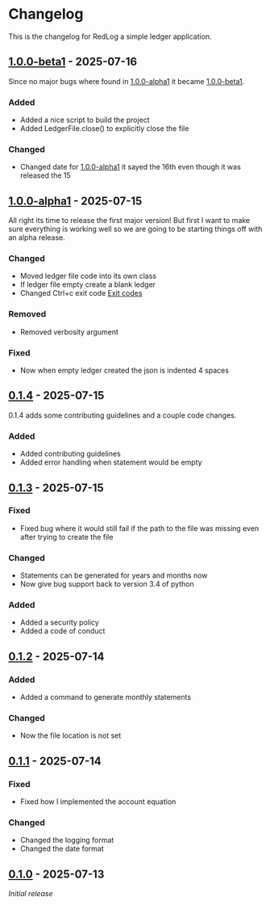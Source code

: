 # Changelog

This is the changelog for RedLog a simple ledger application.

## [1.0.0-beta1] - 2025-07-16

Since no major bugs where found in [1.0.0-alpha1](#100-alpha1---2025-07-15) it became [1.0.0-beta1].

### Added

- Added a nice script to build the project
- Added LedgerFile.close() to explicitly close the file

### Changed

- Changed date for [1.0.0-alpha1](#100-alpha1---2025-07-15) it sayed the 16th even though it was released the 15

## [1.0.0-alpha1] - 2025-07-15

All right its time to release the first major version! But first I want to make sure everything is working well so we are going to be starting things off with an alpha release.

### Changed

- Moved ledger file code into its own class
- If ledger file empty create a blank ledger
- Changed Ctrl+c exit code [Exit codes](https://www.febooti.com/products/automation-workshop/online-help/actions/run-cmd-command/exit-codes/)

### Removed

- Removed verbosity argument

### Fixed

- Now when empty ledger created the json is indented 4 spaces

## [0.1.4] - 2025-07-15

0.1.4 adds some contributing guidelines and a couple code changes.

### Added

- Added contributing guidelines
- Added error handling when statement would be empty

## [0.1.3] - 2025-07-15

### Fixed

- Fixed bug where it would still fail if the path to the file was missing even after trying to create the file

### Changed

- Statements can be generated for years and months now
- Now give bug support back to version 3.4 of python

### Added

- Added a security policy
- Added a code of conduct

## [0.1.2] - 2025-07-14

### Added

- Added a command to generate monthly statements

### Changed

- Now the file location is not set

## [0.1.1] - 2025-07-14

### Fixed

- Fixed how I implemented the account equation

### Changed

- Changed the logging format
- Changed the date format

## [0.1.0] - 2025-07-13

_Initial release_

[0.1.0]: https://github.com/TheCrunching/RedLeg/releases/tag/v0.1.0
[0.1.1]: https://github.com/TheCrunching/RedLeg/releases/tag/v0.1.1
[0.1.2]: https://github.com/TheCrunching/RedLeg/releases/tag/v0.1.2
[0.1.3]: https://github.com/TheCrunching/RedLeg/releases/tag/v0.1.3
[0.1.4]: https://github.com/TheCrunching/RedLeg/releases/tag/v0.1.4
[1.0.0-alpha1]: https://github.com/TheCrunching/RedLeg/releases/tag/v1.0.0-alpha1
[1.0.0-beta1]: https://github.com/TheCrunching/RedLeg/releases/tag/v1.0.0-beta1
